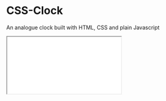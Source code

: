 # CSS-Clock
An analogue clock built with HTML, CSS and plain Javascript

<div>
  <iframe src="index.html"></iframe>
</div>
